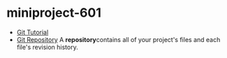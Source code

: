 # miniproject-601
* [Git Tutorial](./git.md)
* [Git Repository](./git.md)
A **repository**contains all of your project's files and each file's revision history.
